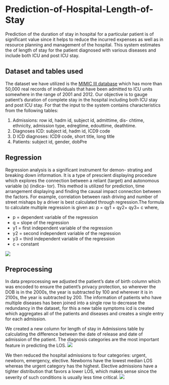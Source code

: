 # Prediction-of-Hospital-Length-of-Stay
Prediction of the duration of stay in hospital for a particular patient is of significant value since it helps to reduce the incurred expenses as well as in resource planning and management of the hospital. This system estimates the of length of stay for the patient diagnosed with various diseases and include both ICU and post ICU stay.

## Dataset and tables used
The dataset we have utilized is the [MIMIC III database](https://mimic.physionet.org/) which has more than 50,000 real records of individuals that have been admitted to ICU units somewhere in the range of 2001 and 2012. Our objective is to gauge patient’s duration of complete stay in the hospital including both ICU stay and post ICU stay. For that the input to the system contains characteristics from the following tables:
1. Admissions: row id, hadm id, subject id, admittime, dis- chtime, ethnicity, admission type, edregtime, edouttime, deathtime.
2. Diagnoses ICD: subject id, hadm id, ICD9 code
3. D ICD diagnoses: ICD9 code, short title, long title
4. Patients: subject id, gender, dobPre


## Regression
Regression analysis is a significant instrument for demon- strating and breaking down information. It is a type of prescient displaying procedure which explores the connection between a reliant (target) and autonomous variable (s) (indica- tor). This method is utilized for prediction, time arrangement displaying and finding the causal impact connection between the factors. For example, correlation between rash driving and number of street mishaps by a driver is best calculated through regression.The formula to calculate multiple regression is given as: p = qy1 + qy2+ qy3+ c where,
- p = dependent variable of the regression
- q = slope of the regression
- y1 = first independent variable of the regression
- y2 = second independent variable of the regression
- y3 = third independent variable of the regression
- c = constant

<img src="https://user-images.githubusercontent.com/30766392/83519208-33238800-a4f9-11ea-8ead-0db6d8054c36.jpeg"/>

## Preprocessing
In data preprocessing we adjusted the patient’s date of birth column which was encoded to ensure the patient’s privacy protection, so wherever the DOB is in the 2000s, the year is subtracted by 100 and wherever it is in 2100s, the year is subtracted by 200. 
The information of patients who have multiple diseases has been joined into a single row to decrease the redundancy in the dataset, for this a new table symptoms icd is created which aggregates all of the patients and diseases and creates a single entry for each admission.

We created a new column for length of stay in Admissions table by calculating the difference between the date of release and date of admission of the patient. The diagnosis categories are the most important feature in predicting the LOS.
<img src="https://user-images.githubusercontent.com/30766392/83521432-d9bd5800-a4fc-11ea-9845-9e8705c42096.png" />

We then reduced the hospital admissions to four categories: urgent, newborn, emergency, elective. Newborns have the lowest median LOS whereas the urgent category has the highest. Elective admissions have a tighter distribution that favors a lower LOS, which makes sense since the severity of such conditions is usually less time critical.
<img src="https://user-images.githubusercontent.com/30766392/83521649-26a12e80-a4fd-11ea-89dc-ee776cc82f9c.png" />

